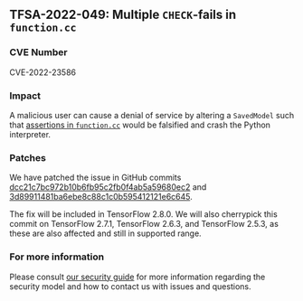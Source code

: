 ## TFSA-2022-049: Multiple `CHECK`-fails in `function.cc`

### CVE Number
CVE-2022-23586

### Impact
A malicious user can cause a denial of service by altering a `SavedModel` such that [assertions in `function.cc`](https://github.com/galeone/tensorflow/blob/a1320ec1eac186da1d03f033109191f715b2b130/tensorflow/core/framework/function.cc) would be falsified and crash the Python interpreter.

### Patches
We have patched the issue in GitHub commits [dcc21c7bc972b10b6fb95c2fb0f4ab5a59680ec2](https://github.com/galeone/tensorflow/commit/dcc21c7bc972b10b6fb95c2fb0f4ab5a59680ec2) and [3d89911481ba6ebe8c88c1c0b595412121e6c645](https://github.com/galeone/tensorflow/commit/3d89911481ba6ebe8c88c1c0b595412121e6c645).

The fix will be included in TensorFlow 2.8.0. We will also cherrypick this commit on TensorFlow 2.7.1, TensorFlow 2.6.3, and TensorFlow 2.5.3, as these are also affected and still in supported range.

### For more information
Please consult [our security guide](https://github.com/galeone/tensorflow/blob/master/SECURITY.md) for more information regarding the security model and how to contact us with issues and questions.
